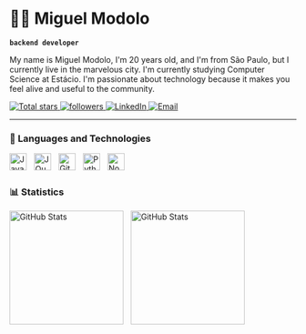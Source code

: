 # 🧑‍💻 Miguel Modolo

**`backend developer`**

My name is Miguel Modolo, I'm 20 years old, and I'm from São Paulo, but I currently live in the marvelous city. I'm currently studying Computer Science at Estácio. I'm passionate about technology because it makes you feel alive and useful to the community.

<a href="https://github.com/mmodoloo?tab=repositories&sort=stargazers">
        <img 
            alt="Total stars" 
            title="GitHub Total Stars" 
            src="https://custom-icon-badges.demolab.com/github/stars/mmodoloo?color=55960c&style=for-the-badge&labelColor=488207&logo=star&label=estrelas"
        />
    </a>
    <a href="https://github.com/mmodoloo?tab=followers">
        <img 
            alt="followers" 
            title="Follow me on GitHub" 
            src="https://custom-icon-badges.demolab.com/github/followers/mmodoloo?color=236ad3&labelColor=1155ba&style=for-the-badge&logo=github&label=Seguidores&logoColor=white"
        />
    </a>
  <a href="https://www.linkedin.com/in/miguel-modolo-396219231/">
    <img 
        alt="LinkedIn" 
        title="Connect with me on LinkedIn" 
        src="https://custom-icon-badges.demolab.com/badge/LinkedIn-236ad3?style=for-the-badge&logo=linkedin&logoColor=white"
    />
</a>

<a href="mailto:modolodev@gmail.com">
    <img 
        alt="Email" 
        title="Send me an email" 
        src="https://custom-icon-badges.demolab.com/badge/Email-FF6F00?style=for-the-badge&logo=gmail&logoColor=white"
    />
</a>

</p>

---

### 🤖 Languages ​​and Technologies

<img 
    align="left" 
    alt="JavaScript" 
    title="JavaScript"
    width="30px" 
    style="padding-right: 10px;" 
    src="https://cdn.jsdelivr.net/gh/devicons/devicon@latest/icons/javascript/javascript-original.svg" 
/>


<img 
    align="left" 
    alt="JQuery" 
    title="JQuery"
    width="30px" 
    style="padding-right: 10px;" 
    src="https://cdn.jsdelivr.net/gh/devicons/devicon@latest/icons/jquery/jquery-original.svg" 
/>
<img 
    align="left" 
    alt="Git" 
    title="Git"
    width="30px" 
    style="padding-right: 10px;" 
    src="https://cdn.jsdelivr.net/gh/devicons/devicon@latest/icons/git/git-original.svg" 
/>
<img 
    align="left" 
    alt="Python" 
    title="Python"
    width="30px" 
    style="padding-right: 10px;" 
    src="https://cdn.jsdelivr.net/gh/devicons/devicon@latest/icons/python/python-original.svg" 
/>

<img 
    align="left" 
    alt="Node.js" 
    title="Node.js"
    width="30px" 
    style="padding-right: 10px;" 
    src="https://cdn.jsdelivr.net/gh/devicons/devicon@latest/icons/nodejs/nodejs-original.svg" 
/>
<br/>
<br/>

### 📊 Statistics

<p>
  <img 
    align="left" 
    alt="GitHub Stats" 
    height="200" 
    style="padding-right: 10px;" 
    src="https://github-readme-stats.vercel.app/api?username=mmodoloo&show_icons=true&theme=tokyonight&include_all_commits=true&locale=pt-br" 
  />

<img 
      align="left" 
      alt="GitHub Stats" 
      height="200" 
      src="https://github-readme-stats.vercel.app/api/top-langs/?username=mmodoloo&theme=tokyonight&layout=compact&custom_title=Tecnologias&langs_count=9" 
  />

</p>
